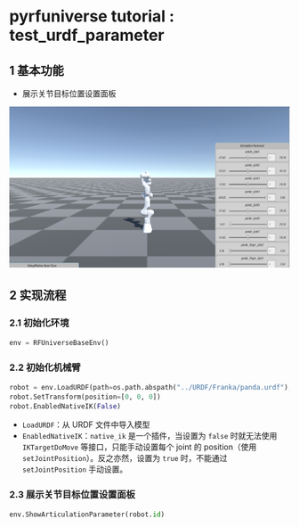 # pyrfuniverse tutorial : test_urdf_parameter

## 1 基本功能

- 展示关节目标位置设置面板

<img src="../Image/urdf_parameter.png">

## 2 实现流程

### 2.1 初始化环境

```python
env = RFUniverseBaseEnv()
```

### 2.2 初始化机械臂

```python
robot = env.LoadURDF(path=os.path.abspath("../URDF/Franka/panda.urdf"), axis="z")
robot.SetTransform(position=[0, 0, 0])
robot.EnabledNativeIK(False)
```

- `LoadURDF`：从 URDF 文件中导入模型
- `EnabledNativeIK`：`native_ik` 是一个插件，当设置为 `false` 时就无法使用 `IKTargetDoMove` 等接口，只能手动设置每个 joint 的 position（使用 `setJointPosition`）。反之亦然，设置为 `true` 时，不能通过 `setJointPosition` 手动设置。

### 2.3 展示关节目标位置设置面板

```python
env.ShowArticulationParameter(robot.id)
```

